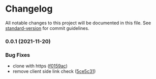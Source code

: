 # Changelog

All notable changes to this project will be documented in this file. See [standard-version](https://github.com/conventional-changelog/standard-version) for commit guidelines.

### 0.0.1 (2021-11-20)


### Bug Fixes

* clone with https ([f0159ac](https://github.com/mchaNetwork/github-proxy/commit/f0159acb5478fab14be8d33cfc4f0729193a00cc))
* remove client side link check ([5ce5c31](https://github.com/mchaNetwork/github-proxy/commit/5ce5c31847160b5f8bd4c1c29e99ce51e8c49898))
